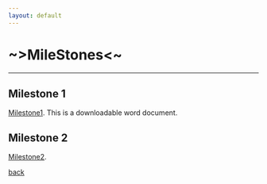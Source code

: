 ```yaml
---
layout: default
---
```


# ~>MileStones<~
* * *

## Milestone 1

[Milestone1](./Milestone1.docx). This is a downloadable word document.


## Milestone 2

[Milestone2](https://docs.google.com/document/d/1B82dB6rPXMC3dKqDq5iS3Ek_2H6csvGiNURLtLO_BuQ/edit?usp=sharing).

[back](./)
